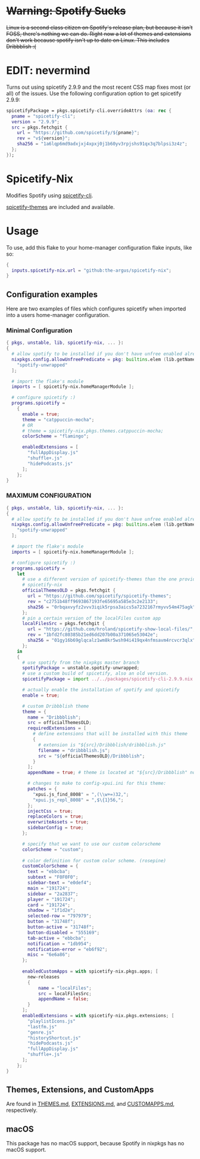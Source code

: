 # ~~Warning: Spotify Sucks~~
~~Linux is a second class citizen on Spotify's release plan, but because it isn't FOSS, there's nothing we can do. Right now a lot of themes and extensions don't work because spotify isn't up to date on Linux. This includes Dribbblish :(~~

# EDIT: nevermind
Turns out using spicetify 2.9.9 and the most recent CSS map fixes most (or all) of the issues. Use the following configuration option to get spicetify 2.9.9:
```nix
spicetifyPackage = pkgs.spicetify-cli.overrideAttrs (oa: rec {
  pname = "spicetify-cli";
  version = "2.9.9";
  src = pkgs.fetchgit {
    url = "https://github.com/spicetify/${pname}";
    rev = "v${version}";
    sha256 = "1a6lqp6md9adxjxj4xpxj0j1b60yv3rpjshs91qx3q7blpsi3z4z";
  };
});
```

# Spicetify-Nix

Modifies Spotify using [spicetify-cli](https://github.com/khanhas/spicetify-cli).

[spicetify-themes](https://github.com/morpheusthewhite/spicetify-themes) are included and available.

# Usage

To use, add this flake to your home-manager configuration flake inputs, like so:
```nix
{
  inputs.spicetify-nix.url = "github:the-argus/spicetify-nix";
}
```
## Configuration examples

Here are two examples of files which configures spicetify when imported into a users home-manager configuration.

### Minimal Configuration
```nix
{ pkgs, unstable, lib, spicetify-nix, ... }:
{
  # allow spotify to be installed if you don't have unfree enabled already
  nixpkgs.config.allowUnfreePredicate = pkg: builtins.elem (lib.getName pkg) [
    "spotify-unwrapped"
  ];

  # import the flake's module
  imports = [ spicetify-nix.homeManagerModule ];

  # configure spicetify :)
  programs.spicetify =
    {
      enable = true;
      theme = "catppuccin-mocha";
      # OR 
      # theme = spicetify-nix.pkgs.themes.catppuccin-mocha;
      colorScheme = "flamingo";

      enabledExtensions = [
        "fullAppDisplay.js"
        "shuffle+.js"
        "hidePodcasts.js"
      ];
    };
}
```

### MAXIMUM CONFIGURATION
```nix
{ pkgs, unstable, lib, spicetify-nix, ... }:
{
  # allow spotify to be installed if you don't have unfree enabled already
  nixpkgs.config.allowUnfreePredicate = pkg: builtins.elem (lib.getName pkg) [
    "spotify-unwrapped"
  ];

  # import the flake's module
  imports = [ spicetify-nix.homeManagerModule ];

  # configure spicetify :)
  programs.spicetify =
    let
      # use a different version of spicetify-themes than the one provided by
      # spicetify-nix
      officialThemesOLD = pkgs.fetchgit {
        url = "https://github.com/spicetify/spicetify-themes";
        rev = "c2751b48ff9693867193fe65695a585e3c2e2133";
        sha256 = "0rbqaxvyfz2vvv3iqik5rpsa3aics5a7232167rmyvv54m475agk";
      };
      # pin a certain version of the localFiles custom app
      localFilesSrc = pkgs.fetchgit {
        url = "https://github.com/hroland/spicetify-show-local-files/";
        rev = "1bfd2fc80385b21ed6dd207b00a371065e53042e";
        sha256 = "01gy16b69glqcalz1wm8kr5wsh94i419qx4nfmsavm4rcvcr3qlx";
      };
    in
    {
      # use spotify from the nixpkgs master branch
      spotifyPackage = unstable.spotify-unwrapped;
      # use a custom build of spicetify, also an old version.
      spicetifyPackage = import ../../packages/spicetify-cli-2.9.9.nix { inherit pkgs; };

      # actually enable the installation of spotify and spicetify
      enable = true;

      # custom Dribbblish theme
      theme = {
        name = "Dribbblish";
        src = officialThemesOLD;
        requiredExtensions = [
          # define extensions that will be installed with this theme
          {
            # extension is "${src}/Dribbblish/dribbblish.js"
            filename = "dribbblish.js";
            src = "${officialThemesOLD}/Dribbblish";
          }
        ];
        appendName = true; # theme is located at "${src}/Dribbblish" not just "${src}"

        # changes to make to config-xpui.ini for this theme:
        patches = {
          "xpui.js_find_8008" = ",(\\w+=)32,";
          "xpui.js_repl_8008" = ",$\{1}56,";
        };
        injectCss = true;
        replaceColors = true;
        overwriteAssets = true;
        sidebarConfig = true;
      };

      # specify that we want to use our custom colorscheme
      colorScheme = "custom";
      
      # color definition for custom color scheme. (rosepine)
      customColorScheme = {
        text = "ebbcba";
        subtext = "F0F0F0";
        sidebar-text = "e0def4";
        main = "191724";
        sidebar = "2a2837";
        player = "191724";
        card = "191724";
        shadow = "1f1d2e";
        selected-row = "797979";
        button = "31748f";
        button-active = "31748f";
        button-disabled = "555169";
        tab-active = "ebbcba";
        notification = "1db954";
        notification-error = "eb6f92";
        misc = "6e6a86";
      };
      
      enabledCustomApps = with spicetify-nix.pkgs.apps; [
        new-releases
        {
            name = "localFiles";
            src = localFilesSrc;
            appendName = false;
        }
      ];
      enabledExtensions = with spicetify-nix.pkgs.extensions; [
        "playlistIcons.js"
        "lastfm.js"
        "genre.js"
        "historyShortcut.js"
        "hidePodcasts.js"
        "fullAppDisplay.js"
        "shuffle+.js"
      ];
    };
}
```

## Themes, Extensions, and CustomApps

Are found in [THEMES.md](./THEMES.md), [EXTENSIONS.md](./EXTENSIONS.md), and [CUSTOMAPPS.md](./CUSTOMAPPS.md), respectively.

## macOS
This package has no macOS support, because Spotify in nixpkgs has no macOS support.
